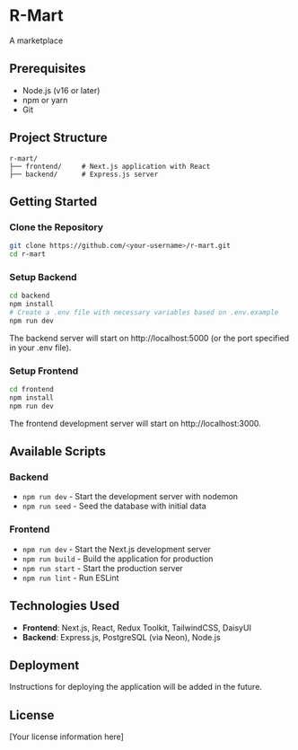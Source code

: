 # R-Mart

A marketplace

## Prerequisites

- Node.js (v16 or later)
- npm or yarn
- Git

## Project Structure

```
r-mart/
├── frontend/     # Next.js application with React
├── backend/      # Express.js server
```

## Getting Started

### Clone the Repository

```bash
git clone https://github.com/<your-username>/r-mart.git
cd r-mart
```

### Setup Backend

```bash
cd backend
npm install
# Create a .env file with necessary variables based on .env.example
npm run dev
```

The backend server will start on http://localhost:5000 (or the port specified in your .env file).

### Setup Frontend

```bash
cd frontend
npm install
npm run dev
```

The frontend development server will start on http://localhost:3000.

## Available Scripts

### Backend

- `npm run dev` - Start the development server with nodemon
- `npm run seed` - Seed the database with initial data

### Frontend

- `npm run dev` - Start the Next.js development server
- `npm run build` - Build the application for production
- `npm run start` - Start the production server
- `npm run lint` - Run ESLint

## Technologies Used

- **Frontend**: Next.js, React, Redux Toolkit, TailwindCSS, DaisyUI
- **Backend**: Express.js, PostgreSQL (via Neon), Node.js

## Deployment

Instructions for deploying the application will be added in the future.

## License

[Your license information here] 